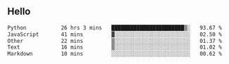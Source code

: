 ## Hello
<!--START_SECTION:waka-->

```txt
Python           26 hrs 3 mins   ███████████████████████▒░   93.67 %
JavaScript       41 mins         ▓░░░░░░░░░░░░░░░░░░░░░░░░   02.50 %
Other            22 mins         ▒░░░░░░░░░░░░░░░░░░░░░░░░   01.37 %
Text             16 mins         ▒░░░░░░░░░░░░░░░░░░░░░░░░   01.02 %
Markdown         10 mins         ░░░░░░░░░░░░░░░░░░░░░░░░░   00.62 %
```

<!--END_SECTION:waka-->
